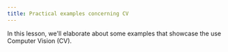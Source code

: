 ```yaml
---
title: Practical examples concerning CV 
---
```


In this lesson, we'll elaborate about some examples that showcase the use Computer Vision (CV).


